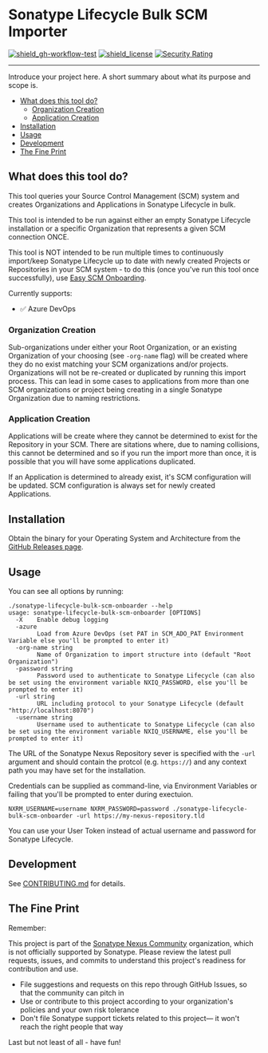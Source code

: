 # Sonatype Lifecycle Bulk SCM Importer

<!-- Badges Section -->
[![shield_gh-workflow-test]][link_gh-workflow-test]
[![shield_license]][license_file]
[![Security Rating](https://sonarcloud.io/api/project_badges/measure?project=sonatype-nexus-community_sonatype-lifecycle-bulk-scm-onboarder&metric=security_rating)](https://sonarcloud.io/summary/new_code?id=sonatype-nexus-community_sonatype-lifecycle-bulk-scm-onboarder)
<!-- Add other badges or shields as appropriate -->

---

Introduce your project here. A short summary about what its purpose and scope is.

- [What does this tool do?](#what-does-this-tool-do)
  - [Organization Creation](#organization-creation)
  - [Application Creation](#application-creation)
- [Installation](#installation)
- [Usage](#usage)
- [Development](#development)
- [The Fine Print](#the-fine-print)

## What does this tool do?

This tool queries your Source Control Management (SCM) system and creates Organizations and Applications in Sonatype Lifecycle in bulk.

This tool is intended to be run against either an empty Sonatype Lifecycle installation or a specific Organization that represents a given SCM connection ONCE.

This tool is NOT intended to be run multiple times to continuously import/keep Sonatype Lifecycle up to date with newly created Projects or Repositories in your SCM system - to do this (once you've run this tool once successfully), use [Easy SCM Onboarding](https://help.sonatype.com/en/easy-scm-onboarding.html).

Currently supports:
- ✅ Azure DevOps

### Organization Creation

Sub-organizations under either your Root Organization, or an existing Organization of your choosing (see `-org-name` flag) will be created where they do no exist matching your SCM organizations and/or projects. Organizations will not be re-created or duplicated by running this import process. This can lead in some cases to applications from more than one SCM organizations or project being creating in a single Sonatype Organization due to naming restrictions.

### Application Creation

Applications will be create where they cannot be determined to exist for the Repository in your SCM. There are sitations where, due to naming collisions, this cannot be determined and so if you run the import more than once, it is possible that you will have some applications duplicated.

If an Application is determined to already exist, it's SCM configuration will be updated. SCM configuration is always set for newly created Applications.

## Installation

Obtain the binary for your Operating System and Architecture from the [GitHub Releases page](https://github.com/sonatype-nexus-community/nexus-repo-asset-lister/releases).

## Usage

You can see all options by running:

```
./sonatype-lifecycle-bulk-scm-onboarder --help
usage: sonatype-lifecycle-bulk-scm-onboarder [OPTIONS]
  -X    Enable debug logging
  -azure
        Load from Azure DevOps (set PAT in SCM_ADO_PAT Environment Variable else you'll be prompted to enter it)
  -org-name string
        Name of Organization to import structure into (default "Root Organization")
  -password string
        Password used to authenticate to Sonatype Lifecycle (can also be set using the environment variable NXIQ_PASSWORD, else you'll be prompted to enter it)
  -url string
        URL including protocol to your Sonatype Lifecycle (default "http://localhost:8070")
  -username string
        Username used to authenticate to Sonatype Lifecycle (can also be set using the environment variable NXIQ_USERNAME, else you'll be prompted to enter it)
```

The URL of the Sonatype Nexus Repository sever is specified with the `-url` argument and should contain the protcol (e.g. `https://`) and any context path you may have set for the installation.

Credentials can be supplied as command-line, via Environment Variables or failing that you'll be prompted to enter during exectuion.

```
NXRM_USERNAME=username NXRM_PASSWORD=password ./sonatype-lifecycle-bulk-scm-onboarder -url https://my-nexus-repository.tld
```

You can use your User Token instead of actual username and password for Sonatype Lifecycle.

## Development

See [CONTRIBUTING.md](./CONTRIBUTING.md) for details.

## The Fine Print

Remember:

This project is part of the [Sonatype Nexus Community](https://github.com/sonatype-nexus-community) organization, which is not officially supported by Sonatype. Please review the latest pull requests, issues, and commits to understand this project's readiness for contribution and use.

* File suggestions and requests on this repo through GitHub Issues, so that the community can pitch in
* Use or contribute to this project according to your organization's policies and your own risk tolerance
* Don't file Sonatype support tickets related to this project— it won't reach the right people that way

Last but not least of all - have fun!

<!-- Links Section -->
[shield_gh-workflow-test]: https://img.shields.io/github/actions/workflow/status/sonatype-nexus-community/sonatype-lifecycle-bulk-scm-onboarder/build.yml?branch=main&logo=GitHub&logoColor=white "build"
[shield_license]: https://img.shields.io/github/license/sonatype-nexus-community/sonatype-lifecycle-bulk-scm-onboarder?logo=open%20source%20initiative&logoColor=white "license"

[link_gh-workflow-test]: https://github.com/sonatype-nexus-community/sonatype-lifecycle-bulk-scm-onboarder/actions/workflows/build.yml?query=branch%3Amain
[license_file]: https://github.com/sonatype-nexus-community/sonatype-lifecycle-bulk-scm-onboarderblob/main/LICENSE